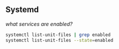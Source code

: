 ## Systemd

*what services are enabled?*

```bash
systemctl list-unit-files | grep enabled
systemctl list-unit-files --state=enabled
```
